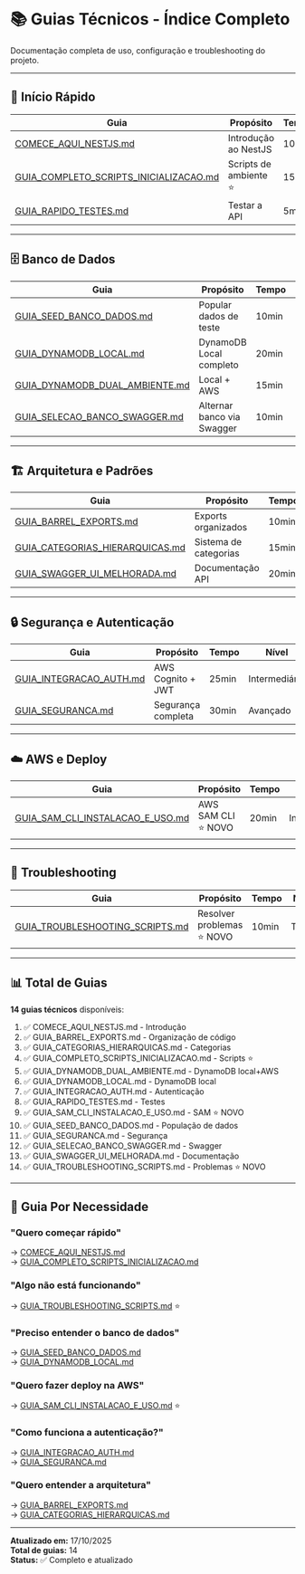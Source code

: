 # 📚 Guias Técnicos - Índice Completo

Documentação completa de uso, configuração e troubleshooting do projeto.

---

## 🚀 Início Rápido

| Guia | Propósito | Tempo | Nível |
|------|-----------|-------|-------|
| [COMECE_AQUI_NESTJS.md](COMECE_AQUI_NESTJS.md) | Introdução ao NestJS | 10min | Iniciante |
| [GUIA_COMPLETO_SCRIPTS_INICIALIZACAO.md](GUIA_COMPLETO_SCRIPTS_INICIALIZACAO.md) | Scripts de ambiente ⭐ | 15min | Iniciante |
| [GUIA_RAPIDO_TESTES.md](GUIA_RAPIDO_TESTES.md) | Testar a API | 5min | Iniciante |

---

## 🗄️ Banco de Dados

| Guia | Propósito | Tempo | Nível |
|------|-----------|-------|-------|
| [GUIA_SEED_BANCO_DADOS.md](GUIA_SEED_BANCO_DADOS.md) | Popular dados de teste | 10min | Iniciante |
| [GUIA_DYNAMODB_LOCAL.md](GUIA_DYNAMODB_LOCAL.md) | DynamoDB Local completo | 20min | Intermediário |
| [GUIA_DYNAMODB_DUAL_AMBIENTE.md](GUIA_DYNAMODB_DUAL_AMBIENTE.md) | Local + AWS | 15min | Intermediário |
| [GUIA_SELECAO_BANCO_SWAGGER.md](GUIA_SELECAO_BANCO_SWAGGER.md) | Alternar banco via Swagger | 10min | Iniciante |

---

## 🏗️ Arquitetura e Padrões

| Guia | Propósito | Tempo | Nível |
|------|-----------|-------|-------|
| [GUIA_BARREL_EXPORTS.md](GUIA_BARREL_EXPORTS.md) | Exports organizados | 10min | Iniciante |
| [GUIA_CATEGORIAS_HIERARQUICAS.md](GUIA_CATEGORIAS_HIERARQUICAS.md) | Sistema de categorias | 15min | Intermediário |
| [GUIA_SWAGGER_UI_MELHORADA.md](GUIA_SWAGGER_UI_MELHORADA.md) | Documentação API | 20min | Intermediário |

---

## 🔒 Segurança e Autenticação

| Guia | Propósito | Tempo | Nível |
|------|-----------|-------|-------|
| [GUIA_INTEGRACAO_AUTH.md](GUIA_INTEGRACAO_AUTH.md) | AWS Cognito + JWT | 25min | Intermediário |
| [GUIA_SEGURANCA.md](GUIA_SEGURANCA.md) | Segurança completa | 30min | Avançado |

---

## ☁️ AWS e Deploy

| Guia | Propósito | Tempo | Nível |
|------|-----------|-------|-------|
| [GUIA_SAM_CLI_INSTALACAO_E_USO.md](GUIA_SAM_CLI_INSTALACAO_E_USO.md) | AWS SAM CLI ⭐ NOVO | 20min | Intermediário |

---

## 🐛 Troubleshooting

| Guia | Propósito | Tempo | Nível |
|------|-----------|-------|-------|
| [GUIA_TROUBLESHOOTING_SCRIPTS.md](GUIA_TROUBLESHOOTING_SCRIPTS.md) | Resolver problemas ⭐ NOVO | 10min | Todos |

---

## 📊 Total de Guias

**14 guias técnicos** disponíveis:

1. ✅ COMECE_AQUI_NESTJS.md - Introdução
2. ✅ GUIA_BARREL_EXPORTS.md - Organização de código
3. ✅ GUIA_CATEGORIAS_HIERARQUICAS.md - Categorias
4. ✅ GUIA_COMPLETO_SCRIPTS_INICIALIZACAO.md - Scripts ⭐
5. ✅ GUIA_DYNAMODB_DUAL_AMBIENTE.md - DynamoDB local+AWS
6. ✅ GUIA_DYNAMODB_LOCAL.md - DynamoDB local
7. ✅ GUIA_INTEGRACAO_AUTH.md - Autenticação
8. ✅ GUIA_RAPIDO_TESTES.md - Testes
9. ✅ GUIA_SAM_CLI_INSTALACAO_E_USO.md - SAM ⭐ NOVO
10. ✅ GUIA_SEED_BANCO_DADOS.md - População de dados
11. ✅ GUIA_SEGURANCA.md - Segurança
12. ✅ GUIA_SELECAO_BANCO_SWAGGER.md - Swagger
13. ✅ GUIA_SWAGGER_UI_MELHORADA.md - Documentação
14. ✅ GUIA_TROUBLESHOOTING_SCRIPTS.md - Problemas ⭐ NOVO

---

## 🎯 Guia Por Necessidade

### "Quero começar rápido"

→ [COMECE_AQUI_NESTJS.md](COMECE_AQUI_NESTJS.md)  
→ [GUIA_COMPLETO_SCRIPTS_INICIALIZACAO.md](GUIA_COMPLETO_SCRIPTS_INICIALIZACAO.md)

### "Algo não está funcionando"

→ [GUIA_TROUBLESHOOTING_SCRIPTS.md](GUIA_TROUBLESHOOTING_SCRIPTS.md) ⭐

### "Preciso entender o banco de dados"

→ [GUIA_SEED_BANCO_DADOS.md](GUIA_SEED_BANCO_DADOS.md)  
→ [GUIA_DYNAMODB_LOCAL.md](GUIA_DYNAMODB_LOCAL.md)

### "Quero fazer deploy na AWS"

→ [GUIA_SAM_CLI_INSTALACAO_E_USO.md](GUIA_SAM_CLI_INSTALACAO_E_USO.md) ⭐

### "Como funciona a autenticação?"

→ [GUIA_INTEGRACAO_AUTH.md](GUIA_INTEGRACAO_AUTH.md)  
→ [GUIA_SEGURANCA.md](GUIA_SEGURANCA.md)

### "Quero entender a arquitetura"

→ [GUIA_BARREL_EXPORTS.md](GUIA_BARREL_EXPORTS.md)  
→ [GUIA_CATEGORIAS_HIERARQUICAS.md](GUIA_CATEGORIAS_HIERARQUICAS.md)

---

**Atualizado em:** 17/10/2025  
**Total de guias:** 14  
**Status:** ✅ Completo e atualizado
